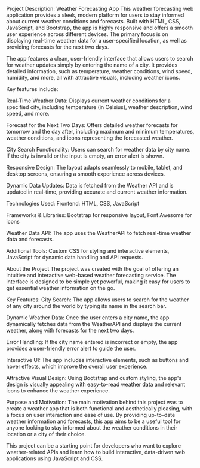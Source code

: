 Project Description: Weather Forecasting App
This weather forecasting web application provides a sleek, modern platform for users to stay informed about current weather conditions and forecasts. Built with HTML, CSS, JavaScript, and Bootstrap, the app is highly responsive and offers a smooth user experience across different devices. The primary focus is on displaying real-time weather data for a user-specified location, as well as providing forecasts for the next two days.

The app features a clean, user-friendly interface that allows users to search for weather updates simply by entering the name of a city. It provides detailed information, such as temperature, weather conditions, wind speed, humidity, and more, all with attractive visuals, including weather icons.

Key features include:

Real-Time Weather Data: Displays current weather conditions for a specified city, including temperature (in Celsius), weather description, wind speed, and more.

Forecast for the Next Two Days: Offers detailed weather forecasts for tomorrow and the day after, including maximum and minimum temperatures, weather conditions, and icons representing the forecasted weather.

City Search Functionality: Users can search for weather data by city name. If the city is invalid or the input is empty, an error alert is shown.

Responsive Design: The layout adapts seamlessly to mobile, tablet, and desktop screens, ensuring a smooth experience across devices.

Dynamic Data Updates: Data is fetched from the Weather API and is updated in real-time, providing accurate and current weather information.

Technologies Used:
Frontend: HTML, CSS, JavaScript

Frameworks & Libraries: Bootstrap for responsive layout, Font Awesome for icons

Weather Data API: The app uses the WeatherAPI to fetch real-time weather data and forecasts.

Additional Tools: Custom CSS for styling and interactive elements, JavaScript for dynamic data handling and API requests.

About the Project
The project was created with the goal of offering an intuitive and interactive web-based weather forecasting service. The interface is designed to be simple yet powerful, making it easy for users to get essential weather information on the go.

Key Features:
City Search: The app allows users to search for the weather of any city around the world by typing its name in the search bar.

Dynamic Weather Data: Once the user enters a city name, the app dynamically fetches data from the WeatherAPI and displays the current weather, along with forecasts for the next two days.

Error Handling: If the city name entered is incorrect or empty, the app provides a user-friendly error alert to guide the user.

Interactive UI: The app includes interactive elements, such as buttons and hover effects, which improve the overall user experience.

Attractive Visual Design: Using Bootstrap and custom styling, the app's design is visually appealing with easy-to-read weather data and relevant icons to enhance the weather experience.

Purpose and Motivation:
The main motivation behind this project was to create a weather app that is both functional and aesthetically pleasing, with a focus on user interaction and ease of use. By providing up-to-date weather information and forecasts, this app aims to be a useful tool for anyone looking to stay informed about the weather conditions in their location or a city of their choice.

This project can be a starting point for developers who want to explore weather-related APIs and learn how to build interactive, data-driven web applications using JavaScript and CSS.

